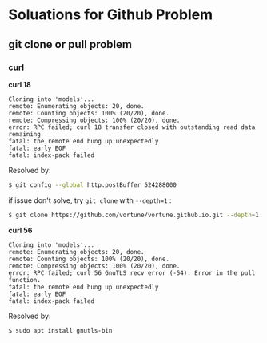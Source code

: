 # Soluations for Github Problem

## git clone or pull problem

### curl 

**curl 18**

```
Cloning into 'models'...
remote: Enumerating objects: 20, done.
remote: Counting objects: 100% (20/20), done.
remote: Compressing objects: 100% (20/20), done.
error: RPC failed; curl 18 transfer closed with outstanding read data remaining
fatal: the remote end hung up unexpectedly
fatal: early EOF
fatal: index-pack failed
```

Resolved by:

```bash
$ git config --global http.postBuffer 524288000
```

if issue don't solve, try `git clone` with `--depth=1` :

```bash
$ git clone https://github.com/vortune/vortune.github.io.git --depth=1
```

**curl 56**

```
Cloning into 'models'...
remote: Enumerating objects: 20, done.
remote: Counting objects: 100% (20/20), done.
remote: Compressing objects: 100% (20/20), done.
error: RPC failed; curl 56 GnuTLS recv error (-54): Error in the pull function.
fatal: the remote end hung up unexpectedly
fatal: early EOF
fatal: index-pack failed
```

Resolved by:

```bash
$ sudo apt install gnutls-bin
```

